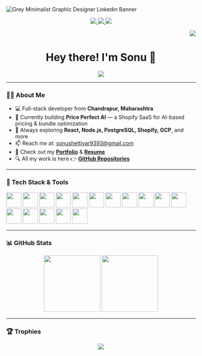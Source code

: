 <!-- Banner Image -->
![Grey Minimalist Graphic Designer Linkedin Banner](https://github.com/Sonu-Shettiyar/Sonu-Shettiyar/assets/119413823/b2e2f549-873d-4707-92bd-85a69bc70494)

<!-- Badges -->
<div align="center">
  <a href="https://www.linkedin.com/in/sonu-shettiyar-071965228/" target="_blank">
    <img src="https://img.shields.io/badge/LinkedIn-0077B5?style=for-the-badge&logo=linkedin&logoColor=white" />
  </a>
  <a href="mailto:sonushettiyar9393@gmail.com" target="_blank">
    <img src="https://img.shields.io/badge/Gmail-D14836?style=for-the-badge&logo=gmail&logoColor=white" />
  </a>
  <a href="https://wa.me/8793935129" target="_blank">
    <img src="https://img.shields.io/badge/WhatsApp-25D366?style=for-the-badge&logo=whatsapp&logoColor=white" />
  </a>
</div>

<!-- Visitor Badge -->
<p align="right">
  <img src="https://visitor-badge.laobi.icu/badge?page_id=Sonu-Shettiyar.Sonu-Shettiyar&left_color=darkslategray&left_text=Visitors" />
</p>

<!-- Intro -->
<h1 align="center">Hey there! I'm Sonu 👋</h1>
<div align="center">
  <a href="https://git.io/typing-svg">
    <img src="https://readme-typing-svg.demolab.com?font=Fira+Code&pause=900&width=435&lines=Full-Stack+Developer;React+%7C+Node.js+%7C+PostgreSQL;Loves+to+code+and+build+cool+stuff;Always+learning+and+exploring!">
  </a>
</div>

---

### 👨‍💻 About Me

- 💻 Full-stack developer from **Chandrapur, Maharashtra**
- 🔭 Currently building **Price Perfect AI** — a Shopify SaaS for AI-based pricing & bundle optimization
- 🧠 Always exploring **React, Node.js, PostgreSQL, Shopify, GCP**, and more
- 📫 Reach me at: [sonushettiyar9393@gmail.com](mailto:sonushettiyar9393@gmail.com)
- 🧾 Check out my [**Portfolio**](https://sonu-shettiyar.github.io/) & [**Resume**](https://www.self.so/sonu-shettiyar-resume)
- 🔍 All my work is here 👉 [**GitHub Repositories**](https://github.com/Sonu-Shettiyar)

---

### 🚀 Tech Stack & Tools

<div align="left">
  <img src="https://cdn.jsdelivr.net/gh/devicons/devicon/icons/react/react-original.svg" width="40" />
  <img src="https://cdn.jsdelivr.net/gh/devicons/devicon/icons/redux/redux-original.svg" width="40" />
  <img src="https://cdn.jsdelivr.net/gh/devicons/devicon/icons/javascript/javascript-original.svg" width="40" />
  <img src="https://cdn.jsdelivr.net/gh/devicons/devicon/icons/typescript/typescript-original.svg" width="40" />
  <img src="https://cdn.jsdelivr.net/gh/devicons/devicon/icons/nodejs/nodejs-original.svg" width="40" />
  <img src="https://cdn.jsdelivr.net/gh/devicons/devicon/icons/express/express-original.svg" width="40" />
  <img src="https://cdn.jsdelivr.net/gh/devicons/devicon/icons/mongodb/mongodb-original.svg" width="40" />
  <img src="https://cdn.jsdelivr.net/gh/devicons/devicon/icons/postgresql/postgresql-original.svg" width="40" />
  <img src="https://cdn.jsdelivr.net/gh/devicons/devicon/icons/html5/html5-original.svg" width="40" />
  <img src="https://cdn.jsdelivr.net/gh/devicons/devicon/icons/css3/css3-original.svg" width="40" />
  <img src="https://cdn.jsdelivr.net/gh/devicons/devicon/icons/bootstrap/bootstrap-original.svg" width="40" />
  <img src="https://cdn.jsdelivr.net/gh/devicons/devicon/icons/git/git-original.svg" width="40" />
  <img src="https://cdn.jsdelivr.net/gh/devicons/devicon/icons/github/github-original.svg" width="40" />
  <img src="https://cdn.jsdelivr.net/gh/devicons/devicon/icons/vscode/vscode-original.svg" width="40" />
  <img src="https://cdn.jsdelivr.net/gh/devicons/devicon/icons/jest/jest-plain.svg" width="40" />
  <img src="https://cdn.jsdelivr.net/gh/devicons/devicon/icons/figma/figma-original.svg" width="40" />
</div>

---

### 📊 GitHub Stats

<div align="center">
  <img src="https://github-readme-stats.vercel.app/api/top-langs?username=Sonu-Shettiyar&layout=compact&theme=react&card_width=320" height="150" />
  <img src="https://streak-stats.demolab.com/?user=Sonu-Shettiyar" height="150" />
</div>

---

### 🏆 Trophies

<p align="center">
  <img src="https://github-profile-trophy.vercel.app/?username=Sonu-Shettiyar&theme=algolia&row=1&column=6&margin-w=15&margin-h=15" />
</p>
  
